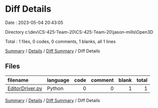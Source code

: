 # Diff Details

Date : 2023-05-04 20:43:05

Directory c:\\dev\\CS-425-Team-20\\CS-425-Team-20\\jason-mills\\Open3D

Total : 1 files,  0 codes, 0 comments, 1 blanks, all 1 lines

[Summary](results.md) / [Details](details.md) / [Diff Summary](diff.md) / Diff Details

## Files
| filename | language | code | comment | blank | total |
| :--- | :--- | ---: | ---: | ---: | ---: |
| [EditorDriver.py](/EditorDriver.py) | Python | 0 | 0 | 1 | 1 |

[Summary](results.md) / [Details](details.md) / [Diff Summary](diff.md) / Diff Details